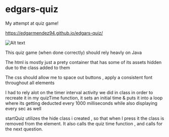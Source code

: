 # edgars-quiz
My attempt at quiz game!

https://edgarmendez94.github.io/edgars-quiz/

![Alt text](/edgars-quiz/assets/images/Untitled.jpg?raw=true)

This quiz game (when done correctly) should rely heavly on Java 

The html is mostly just a prety container that has some of its assets hidden due to the class added to them

The css should allow me to space out buttons , apply a consistent font throughout all elements 

I had to rely alot on the timer interval activity we did in class in order to recreate it in my quizTime function, it sets an initial time & puts it into a loop where its getting deducted every 1000 milliseconds while also displaying every sec as well

startQuiz utilizes the hide class i created , so that when I press it the class is removed from the element. It also calls the quiz time function , and calls for the next question.



